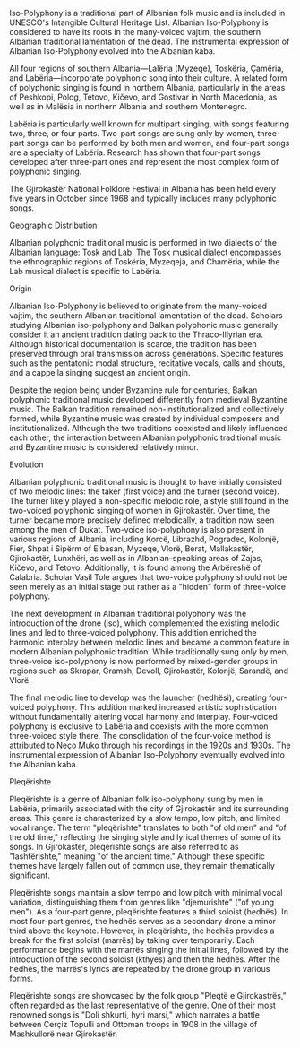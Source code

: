 Iso-Polyphony is a traditional part of Albanian folk music and is included in UNESCO's Intangible Cultural Heritage List. Albanian Iso-Polyphony is considered to have its roots in the many-voiced vajtim, the southern Albanian traditional lamentation of the dead. The instrumental expression of Albanian Iso-Polyphony evolved into the Albanian kaba.

All four regions of southern Albania—Lalëria (Myzeqe), Toskëria, Çamëria, and Labëria—incorporate polyphonic song into their culture. A related form of polyphonic singing is found in northern Albania, particularly in the areas of Peshkopi, Polog, Tetovo, Kičevo, and Gostivar in North Macedonia, as well as in Malësia in northern Albania and southern Montenegro.

Labëria is particularly well known for multipart singing, with songs featuring two, three, or four parts. Two-part songs are sung only by women, three-part songs can be performed by both men and women, and four-part songs are a specialty of Labëria. Research has shown that four-part songs developed after three-part ones and represent the most complex form of polyphonic singing.

The Gjirokastër National Folklore Festival in Albania has been held every five years in October since 1968 and typically includes many polyphonic songs.

Geographic Distribution

Albanian polyphonic traditional music is performed in two dialects of the Albanian language: Tosk and Lab. The Tosk musical dialect encompasses the ethnographic regions of Toskëria, Myzeqeja, and Chamëria, while the Lab musical dialect is specific to Labëria.

Origin

Albanian Iso-Polyphony is believed to originate from the many-voiced vajtim, the southern Albanian traditional lamentation of the dead. Scholars studying Albanian iso-polyphony and Balkan polyphonic music generally consider it an ancient tradition dating back to the Thraco-Illyrian era. Although historical documentation is scarce, the tradition has been preserved through oral transmission across generations. Specific features such as the pentatonic modal structure, recitative vocals, calls and shouts, and a cappella singing suggest an ancient origin.

Despite the region being under Byzantine rule for centuries, Balkan polyphonic traditional music developed differently from medieval Byzantine music. The Balkan tradition remained non-institutionalized and collectively formed, while Byzantine music was created by individual composers and institutionalized. Although the two traditions coexisted and likely influenced each other, the interaction between Albanian polyphonic traditional music and Byzantine music is considered relatively minor.

Evolution

Albanian polyphonic traditional music is thought to have initially consisted of two melodic lines: the taker (first voice) and the turner (second voice). The turner likely played a non-specific melodic role, a style still found in the two-voiced polyphonic singing of women in Gjirokastër. Over time, the turner became more precisely defined melodically, a tradition now seen among the men of Dukat. Two-voice iso-polyphony is also present in various regions of Albania, including Korcë, Librazhd, Pogradec, Kolonjë, Fier, Shpat i Sipërm of Elbasan, Myzeqe, Vlorë, Berat, Mallakastër, Gjirokastër, Lunxhëri, as well as in Albanian-speaking areas of Zajas, Kičevo, and Tetovo. Additionally, it is found among the Arbëreshë of Calabria. Scholar Vasil Tole argues that two-voice polyphony should not be seen merely as an initial stage but rather as a "hidden" form of three-voice polyphony.

The next development in Albanian traditional polyphony was the introduction of the drone (iso), which complemented the existing melodic lines and led to three-voiced polyphony. This addition enriched the harmonic interplay between melodic lines and became a common feature in modern Albanian polyphonic tradition. While traditionally sung only by men, three-voice iso-polyphony is now performed by mixed-gender groups in regions such as Skrapar, Gramsh, Devoll, Gjirokastër, Kolonjë, Sarandë, and Vlorë.

The final melodic line to develop was the launcher (hedhësi), creating four-voiced polyphony. This addition marked increased artistic sophistication without fundamentally altering vocal harmony and interplay. Four-voiced polyphony is exclusive to Labëria and coexists with the more common three-voiced style there. The consolidation of the four-voice method is attributed to Neço Muko through his recordings in the 1920s and 1930s. The instrumental expression of Albanian Iso-Polyphony eventually evolved into the Albanian kaba.

Pleqërishte

Pleqërishte is a genre of Albanian folk iso-polyphony sung by men in Labëria, primarily associated with the city of Gjirokastër and its surrounding areas. This genre is characterized by a slow tempo, low pitch, and limited vocal range. The term "pleqërishte" translates to both "of old men" and "of the old time," reflecting the singing style and lyrical themes of some of its songs. In Gjirokastër, pleqërishte songs are also referred to as "lashtërishte," meaning "of the ancient time." Although these specific themes have largely fallen out of common use, they remain thematically significant.

Pleqërishte songs maintain a slow tempo and low pitch with minimal vocal variation, distinguishing them from genres like "djemurishte" ("of young men"). As a four-part genre, pleqërishte features a third soloist (hedhës). In most four-part genres, the hedhës serves as a secondary drone a minor third above the keynote. However, in pleqërishte, the hedhës provides a break for the first soloist (marrës) by taking over temporarily. Each performance begins with the marrës singing the initial lines, followed by the introduction of the second soloist (kthyes) and then the hedhës. After the hedhës, the marrës's lyrics are repeated by the drone group in various forms.

Pleqërishte songs are showcased by the folk group "Pleqtë e Gjirokastrës," often regarded as the last representative of the genre. One of their most renowned songs is "Doli shkurti, hyri marsi," which narrates a battle between Çerçiz Topulli and Ottoman troops in 1908 in the village of Mashkullorë near Gjirokastër.
